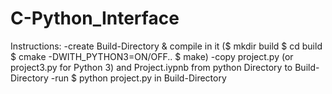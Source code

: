 # C-Python_Interface

Instructions:
-create Build-Directory & compile in it ($ mkdir build $ cd build $ cmake -DWITH_PYTHON3=ON/OFF.. $ make)
-copy project.py (or project3.py for Python 3) and Project.iypnb from python Directory to Build-Directory
-run $ python project.py in Build-Directory
